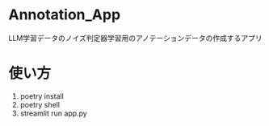 # Annotation_App
LLM学習データのノイズ判定器学習用のアノテーションデータの作成するアプリ

# 使い方
1. poetry install
2. poetry shell
3. streamlit run app.py
